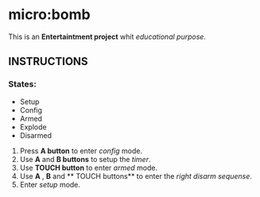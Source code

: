 # micro:bomb

This is an **Entertaintment project** whit *educational purpose*.

## INSTRUCTIONS

### States:

-   Setup
-   Config
-   Armed
-   Explode
-   Disarmed

1. Press **A button** to enter *config* mode.
2. Use **A** and **B buttons** to setup the *timer*.
3. Use **TOUCH button** to enter *armed* mode.
4. Use **A** , **B** and ** TOUCH buttons** to enter the *right disarm sequense*.
5. Enter *setup* mode.



